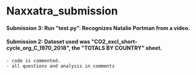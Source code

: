 # Naxxatra_submission

#### Submission 3: Run "test.py". Recognizes Natalie Portman from a video. 

#### Submission 2: Dataset used was "CO2_excl_short-cycle_org_C_1970_2018", the "TOTALS BY COUNTRY" sheet. 
    - code is commented. 
    - all questions and analysis in comments 
